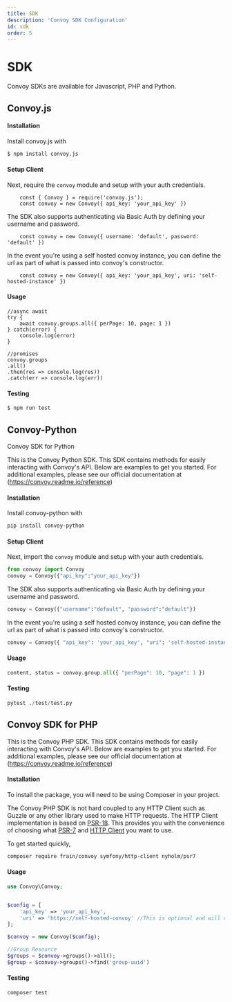 ```yaml
---
title: SDK
description: 'Convoy SDK Configuration'
id: sdk
order: 5
---
```


# SDK

Convoy SDKs are available for Javascript, PHP and Python.

## Convoy.js

#### Installation
Install convoy.js with

```bash
$ npm install convoy.js
```

#### Setup Client

Next, require the `convoy` module and setup with your auth credentials.

```json[]
    const { Convoy } = require('convoy.js');
    const convoy = new Convoy({ api_key: 'your_api_key' })
```

The SDK also supports authenticating via Basic Auth by defining your username and password.

```json[]
    const convoy = new Convoy({ username: 'default', password: 'default' })
```

In the event you're using a self hosted convoy instance, you can define the url as part of what is passed into convoy's constructor.
```json[]
    const convoy = new Convoy({ api_key: 'your_api_key', uri: 'self-hosted-instance' })
```

#### Usage

```json[]  
//async await
try {
    await convoy.groups.all({ perPage: 10, page: 1 })
} catch(error) {
    console.log(error)
}

//promises
convoy.groups
.all()
.then(res => console.log(res))
.catch(err => console.log(err))
```

#### Testing

```bash
$ npm run test
```

## Convoy-Python
Convoy SDK for Python

This is the Convoy Python SDK. This SDK contains methods for easily interacting with Convoy's API. Below are examples to get you started. For additional examples, please see our official documentation at (https://convoy.readme.io/reference)


#### Installation
Install convoy-python with

```bash
pip install convoy-python
```

#### Setup Client
Next, import the `convoy` module and setup with your auth credentials.

```python
from convoy import Convoy
convoy = Convoy({"api_key":"your_api_key"})
```
The SDK also supports authenticating via Basic Auth by defining your username and password.

```python
convoy = Convoy({"username":"default", "password":"default"})
```

In the event you're using a self hosted convoy instance, you can define the url as part of what is passed into convoy's constructor.

```python
convoy = Convoy({ "api_key": 'your_api_key', "uri": 'self-hosted-instance' })
```

#### Usage

```python
content, status = convoy.group.all({ "perPage": 10, "page": 1 })
```

#### Testing

```python
pytest ./test/test.py
```


## Convoy SDK for PHP


This is the Convoy PHP SDK. This SDK contains methods for easily interacting with Convoy's API. Below are examples to get you started. For additional examples, please see our official documentation at (https://convoy.readme.io/reference)


#### Installation
To install the package, you will need to be using Composer in your project. 

The Convoy PHP SDK is not hard coupled to any HTTP Client such as Guzzle or any other library used to make HTTP requests. The HTTP Client implementation is based on [PSR-18](https://www.php-fig.org/psr/psr-18/). This provides you with the convenience of choosing what [PSR-7](https://packagist.org/providers/psr/http-message-implementation) and [HTTP Client](https://packagist.org/providers/psr/http-client-implementation) you want to use.

To get started quickly, 

```bash
composer require frain/convoy symfony/http-client nyholm/psr7
```

#### Usage

```php
use Convoy\Convoy;


$config = [
    'api_key' => 'your_api_key',
    'uri' => 'https://self-hosted-convoy' //This is optional and will default to https://cloud.getconvoy.io/api/v1
];

$convoy = new Convoy($config);

//Group Resource
$groups = $convoy->groups()->all();
$group = $convoy->groups()->find('group-uuid')
```

#### Testing

```bash
composer test
```
